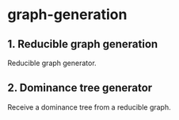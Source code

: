 # graph-generation

## 1. Reducible graph generation
Reducible graph generator.

## 2. Dominance tree generator
Receive a dominance tree from a reducible graph.